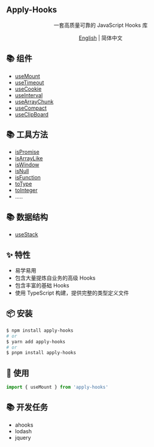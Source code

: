## Apply-Hooks

<div align='center'>
一套高质量可靠的 JavaScript Hooks 库

[English](https://github.com/a572251465/w-hooks/blob/main/README.md) | 简体中文

</div>

## 📚 组件 

- [useMount](https://github.com/a572251465/w-hooks/blob/main/packages/src/useMount/index.en-US.md)
- [useTimeout](https://github.com/a572251465/w-hooks/blob/main/packages/src/useTimeout/index.en-US.md)
- [useCookie](https://github.com/a572251465/w-hooks/blob/main/packages/src/useCookie/index.en-US.md)
- [useInterval](https://github.com/a572251465/w-hooks/blob/main/packages/src/useInterval/index.en-US.md)
- [useArrayChunk](https://github.com/a572251465/w-hooks/blob/main/packages/src/useArrayChunk/index.en-US.md)
- [useCompact](https://github.com/a572251465/w-hooks/blob/main/packages/src/useCompact/index.en-US.md)
- [useClipBoard](https://github.com/a572251465/w-hooks/blob/main/packages/src/useClipboard/index.en-US.md)

## 📚 工具方法

- [isPromise](https://github.com/a572251465/w-hooks/blob/main/packages/src/utils/README.md)
- [isArrayLike](https://github.com/a572251465/w-hooks/blob/main/packages/src/utils/README.md)
- [isWindow](https://github.com/a572251465/w-hooks/blob/main/packages/src/utils/README.md)
- [isNull](https://github.com/a572251465/w-hooks/blob/main/packages/src/utils/README.md)
- [isFunction](https://github.com/a572251465/w-hooks/blob/main/packages/src/utils/README.md)
- [toType](https://github.com/a572251465/w-hooks/blob/main/packages/src/utils/README.md)
- [toInteger](https://github.com/a572251465/w-hooks/blob/main/packages/src/utils/README.md)
- .....

## 📚 数据结构

- [useStack](https://github.com/a572251465/w-hooks/blob/main/packages/src/useStack/index.en-US.md)

## ✨ 特性

- 易学易用
- 包含大量提炼自业务的高级 Hooks
- 包含丰富的基础 Hooks
- 使用 TypeScript 构建，提供完整的类型定义文件

## 📦 安装

```bash
$ npm install apply-hooks
# or
$ yarn add apply-hooks
# or
$ pnpm install apply-hooks
```

## 🔨 使用

```ts
import { useMount } from 'apply-hooks'
```

## 📚 开发任务

- ahooks
- lodash
- jquery
